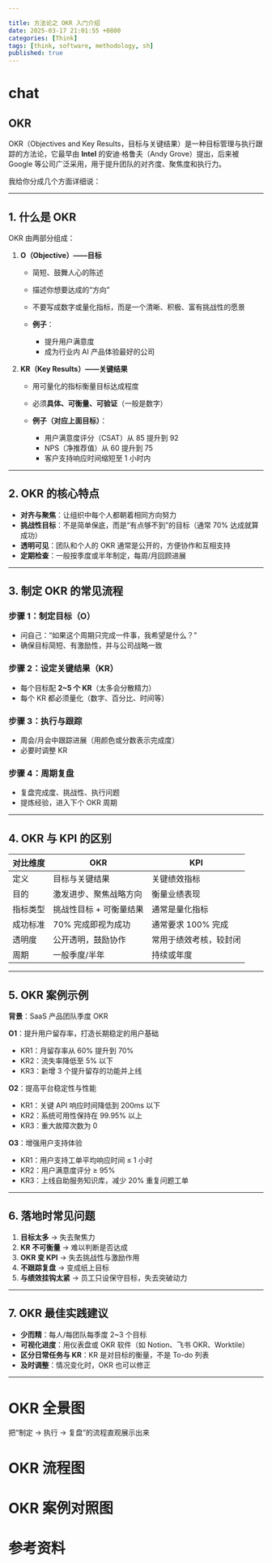 ```yaml
---

title: 方法论之 OKR 入门介绍
date: 2025-03-17 21:01:55 +0800
categories: [Think]
tags: [think, software, methodology, sh]
published: true
---
```



# chat

## OKR

OKR（Objectives and Key Results，目标与关键结果）是一种目标管理与执行跟踪的方法论，它最早由 **Intel** 的安迪·格鲁夫（Andy Grove）提出，后来被 Google 等公司广泛采用，用于提升团队的对齐度、聚焦度和执行力。

我给你分成几个方面详细说：

---

## 1. 什么是 OKR

OKR 由两部分组成：

1. **O（Objective）——目标**

   * 简短、鼓舞人心的陈述
   * 描述你想要达成的“方向”
   * 不要写成数字或量化指标，而是一个清晰、积极、富有挑战性的愿景
   * **例子**：

     * 提升用户满意度
     * 成为行业内 AI 产品体验最好的公司
2. **KR（Key Results）——关键结果**

   * 用可量化的指标衡量目标达成程度
   * 必须**具体、可衡量、可验证**（一般是数字）
   * **例子（对应上面目标）**：

     * 用户满意度评分（CSAT）从 85 提升到 92
     * NPS（净推荐值）从 60 提升到 75
     * 客户支持响应时间缩短至 1 小时内

---

## 2. OKR 的核心特点

* **对齐与聚焦**：让组织中每个人都朝着相同方向努力
* **挑战性目标**：不是简单保底，而是“有点够不到”的目标（通常 70% 达成就算成功）
* **透明可见**：团队和个人的 OKR 通常是公开的，方便协作和互相支持
* **定期检查**：一般按季度或半年制定，每周/月回顾进展

---

## 3. 制定 OKR 的常见流程

### 步骤 1：制定目标（O）

* 问自己：“如果这个周期只完成一件事，我希望是什么？”
* 确保目标简短、有激励性，并与公司战略一致

### 步骤 2：设定关键结果（KR）

* 每个目标配 **2\~5 个 KR**（太多会分散精力）
* 每个 KR 都必须量化（数字、百分比、时间等）

### 步骤 3：执行与跟踪

* 周会/月会中跟踪进展（用颜色或分数表示完成度）
* 必要时调整 KR

### 步骤 4：周期复盘

* 复盘完成度、挑战性、执行问题
* 提炼经验，进入下个 OKR 周期

---

## 4. OKR 与 KPI 的区别

| 对比维度 | OKR           | KPI          |
| ---- | ------------- | ------------ |
| 定义   | 目标与关键结果       | 关键绩效指标       |
| 目的   | 激发进步、聚焦战略方向   | 衡量业绩表现       |
| 指标类型 | 挑战性目标 + 可衡量结果 | 通常是量化指标      |
| 成功标准 | 70% 完成即视为成功   | 通常要求 100% 完成 |
| 透明度  | 公开透明，鼓励协作     | 常用于绩效考核，较封闭  |
| 周期   | 一般季度/半年       | 持续或年度        |

---

## 5. OKR 案例示例

**背景**：SaaS 产品团队季度 OKR

**O1**：提升用户留存率，打造长期稳定的用户基础

* KR1：月留存率从 60% 提升到 70%
* KR2：流失率降低至 5% 以下
* KR3：新增 3 个提升留存的功能并上线

**O2**：提高平台稳定性与性能

* KR1：关键 API 响应时间降低到 200ms 以下
* KR2：系统可用性保持在 99.95% 以上
* KR3：重大故障次数为 0

**O3**：增强用户支持体验

* KR1：用户支持工单平均响应时间 ≤ 1 小时
* KR2：用户满意度评分 ≥ 95%
* KR3：上线自助服务知识库，减少 20% 重复问题工单

---

## 6. 落地时常见问题

1. **目标太多** → 失去聚焦力
2. **KR 不可衡量** → 难以判断是否达成
3. **OKR 变 KPI** → 失去挑战性与激励作用
4. **不跟踪复盘** → 变成纸上目标
5. **与绩效挂钩太紧** → 员工只设保守目标，失去突破动力

---

## 7. OKR 最佳实践建议

* **少而精**：每人/每团队每季度 2\~3 个目标
* **可视化进度**：用仪表盘或 OKR 软件（如 Notion、飞书 OKR、Worktile）
* **区分日常任务与 KR**：KR 是对目标的衡量，不是 To-do 列表
* **及时调整**：情况变化时，OKR 也可以修正

---

# OKR 全景图

把“制定 → 执行 → 复盘”的流程直观展示出来

# OKR 流程图

# OKR 案例对照图





# 参考资料


